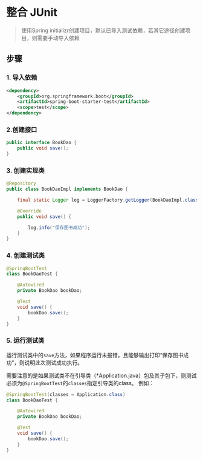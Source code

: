 # 整合 JUnit

> 使用Spring initializr创建项目，默认已导入测试依赖，若其它途径创建项目，则需要手动导入依赖

## 步骤

### 1. 导入依赖
```xml
<dependency>
    <groupId>org.springframework.boot</groupId>
    <artifactId>spring-boot-starter-test</artifactId>
    <scope>test</scope>
</dependency>
```

### 2.创建接口
```java
public interface BookDao {
    public void save();
}
```

### 3. 创建实现类
```java
@Repository
public class BookDaoImpl implements BookDao {

    final static Logger log = LoggerFactory.getLogger(BookDaoImpl.class);

    @Override
    public void save() {

        log.info("保存图书成功");
    }
}
```


### 4. 创建测试类
```java
@SpringBootTest
class BookDaoTest {

    @Autowired
    private BookDao bookDao;

    @Test
    void save() {
        bookDao.save();
    }
}
```

### 5. 运行测试类

运行测试类中的`save`方法，如果程序运行未报错，且能够输出打印“保存图书成功”，则说明此次测试成功执行。

需要注意的是如果测试类不在引导类（*Application.java）包及其子包下，则测试必须为`@SpringBootTest`的`classes`指定引导类的class。
例如：
```java
@SpringBootTest(classes = Application.class)
class BookDaoTest {

    @Autowired
    private BookDao bookDao;

    @Test
    void save() {
        bookDao.save();
    }
}
```